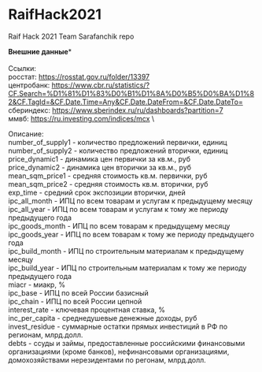 # RaifHack2021
Raif Hack 2021 Team Sarafanchik repo

**Внешние данные*** \
\
Ссылки: \
 росстат: https://rosstat.gov.ru/folder/13397 \
 центробанк: https://www.cbr.ru/statistics/?CF.Search=%D1%81%D1%83%D0%B1%D1%8A%D0%B5%D0%BA%D1%82&CF.TagId=&CF.Date.Time=Any&CF.Date.DateFrom=&CF.Date.DateTo= \
 сбериндекс: https://www.sberindex.ru/ru/dashboards?partition=7 \
 ммвб: https://ru.investing.com/indices/mcx \
 

Описание: \
 number_of_supply1	- количество предложений первички, единиц \
 number_of_supply2	- количество предложений вторички, единиц \
 price_dynamic1 - динамика цен первички за кв.м., руб \
 price_dynamic2 - динамика цен вторички за кв.м., руб \
 mean_sqm_price1	- средняя стоимость кв.м. первички, руб \
 mean_sqm_price2	- средняя стоимость кв.м. вторички, руб \
 exp_time	- средний срок экспозиции вторички, дней \
 ipc_all_month	- ИПЦ по всем товарам и услугам к предыдущему месяцу \
 ipc_all_year	- ИПЦ по всем товарам и услугам к тому же периоду предыдущего года \
 ipc_goods_month	- ИПЦ по всем товарам к предыдущему месяцу \
 ipc_goods_year	- ИПЦ по всем товарам к тому же периоду предыдущего года \
 ipc_build_month	- ИПЦ по строительным материалам к предыдущему месяцу \
 ipc_build_year	- ИПЦ по строительным материалам к тому же периоду предыдущего года \
 miacr	- миакр, % \
 ipc_base	- ИПЦ по всей России базисный \
 ipc_chain	- ИПЦ по всей России цепной \
 interest_rate	- ключевая процентная ставка, % \
 inc_per_capita	- среднедушевые денежные доходы, руб \
 invest_residue	- суммарные остатки прямых инвестиций в РФ по регионам, млрд.долл. \
 debts	- ссуды и займы, предоставленные российскими финансовыми организациями (кроме банков), нефинансовыми организациями, домохозяйствами нерезидентами по регонам, млрд.долл.
